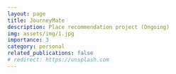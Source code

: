 ```yaml
---
layout: page
title: JourneyMate
description: Place recommendation project (Ongoing)
img: assets/img/1.jpg
importance: 3
category: personal
related_publications: false
# redirect: https://unsplash.com
---
```

